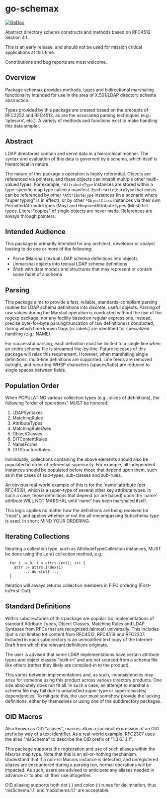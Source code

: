 # go-schemax

[![GoDoc](https://godoc.org/github.com/JesseCoretta/go-schemax?status.svg)](https://godoc.org/github.com/JesseCoretta/go-schemax)

Abstract directory schema constructs and methods based on RFC4512 Section 4.1.

This is an early release, and should not be used for mission critical applications at this time.

Contributions and bug reports are most welcome.

## Overview

Package schemax provides methods, types and bidirectional marshaling functionality intended for use in the area of X.501/LDAP directory schema abstraction.

Types provided by this package are created based on the precepts of RFC2252 and RFC4512, as are the associated parsing techniques (e.g.: 'qdescrs', etc.). A variety of methods and functions exist to make handling this data simpler.

## Abstract

LDAP directories contain and serve data in a hierarchical manner. The syntax and evaluation of this data is governed by a schema, which itself is hierarchical in nature.

The nature of this package's operation is highly referential. Objects are referenced via pointers, and these objects can inhabit multiple other multi-valued types. For example, `*AttributeType` instances are stored within a type-specific map type called a manifest. Each `*AttributeType` that exists can be referenced by other `*AttributeType` instances (in a scenario where "super typing" is in effect), or by other `*ObjectClass` instances via their own PermittedAttributeTypes (May) and RequiredAttributeTypes (Must) list types. Literal "copies" of single objects are never made. References are always through pointers.

## Intended Audience

This package is primarily intended for any architect, developer or analyst looking to do one or more of the following:

 - Parse (Marshal) textual LDAP schema definitions into objects
 - Unmarshal objects into textual LDAP schema definitions
 - Work with data models and structures that may represent or contain some facet of a schema

## Parsing

This package aims to provide a fast, reliable, standards-compliant parsing routine for LDAP schema definitions into discrete, useful objects. Parsing of raw values during the Marshal operation is conducted without the use of the regexp package, nor any facility based on regular expressions. Instead, precise byte-for-byte parsing/truncation of raw definitions is conducted, during which time known flags (or labels) are identified for specialized handling (e.g.: NAME).

For successful parsing, each definition must be limited to a single line when an entire schema file is streamed line-by-line. Future releases of this package will relax this requirement. However, when marshaling single definitions, multi-line definitions are supported. Line feeds are removed outright, and recurring WHSP characters (spaces/tabs) are reduced to single spaces between fields.

## Population Order

When POPULATING various collection types (e.g.: slices of definitions), the following "order of operations" MUST be honored:

 1. LDAPSyntaxes
 2. MatchingRules
 3. AttributeTypes
 4. MatchingRuleUses
 5. ObjectClasses
 6. DITContentRules
 7. NameForms
 8. DITStructureRules

Individually, collections containing the above elements should also be populated in order of referential superiority. For example, all independent instances should be populated before those that depend upon them, such as in the cases of sub-types, sub-classes and sub-rules.

An obvious real-world example of this is for the 'name' attribute (per RFC4519), which is a super-type of several other key attribute types. In such a case, those definitions that depend (or are based) upon the 'name' attribute WILL NOT MARSHAL until 'name' has been marshaled itself.

This logic applies no matter how the definitions are being received (or "read"), and applies whether or not the all-encompassing Subschema type is used. In short: MIND YOUR ORDERING.

## Iterating Collections

Iterating a collection type, such as AttributeTypeCollection instances, MUST be done using the Len() collection method, e.g.:

```
  for i := 0; i < attrs.Len(); i++ {
	attr := attrs.Index(i)
        ... do stuff ...
  }
```

Iteration will always returns collection members in FIFO ordering (First-In/First-Out).

## Standard Definitions

Within subdirectories of this package are popular Go implementations of standard Attribute Types, Object Classes, Matching Rules and LDAP Syntaxes from RFCs that are recognized (almost) universally. This includes (but is not limited to) content from RFC4512, RFC4519 and RFC2307. Included in each subdirectory is an unmodified text copy of the Internet-Draft from which the relevant definitions originate.

The user is advised that some LDAP implementations have certain attribute types and object classes "built-in" and are not sourced from a schema file like others (rather they likely are compiled-in to the product).

This varies between implementations and, as such, inconsistencies may arise for someone using this product across various directory products. One size absolutely does not fit all. In such a case, an attempt to marshal a schema file may fail due to unsatisfied super-type or super-class(es) dependencies. To mitigate this, the user must somehow provide the lacking definitions, either by themselves or using one of the subdirectory packages.

## OID Macros

Also known as OID "aliases", macros allow a succinct expression of an OID prefix by way of a text identifier. As a real-world example, RFC2307 uses the alias "nisSchema" to describe the OID prefix of "1.3.6.1.1.1".

This package supports the registration and use of such aliases within the Macros map type. Note that this is an all-or-nothing mechanism. Understand that if a non-nil Macros instance is detected, and unregistered aliases are encountered during a parsing run, normal operations will be impacted. As such, users are advised to anticipate any aliases needed in advance or to abolish their use altogether.

OID aliasing supports both dot (.) and colon (:) runes for delimitation, thus 'nisSchema.1.1' and 'nisSchema:1.1' are acceptable.
